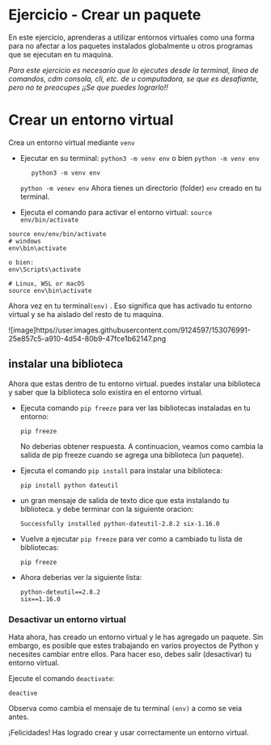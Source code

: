 # Ejercicio - Crear un paquete

En este ejercicio, aprenderas a utilizar entornos virtuales como una forma para no afectar a los paquetes instalados globalmente u otros programas que se ejecutan en tu maquina.

*Para este ejercicio es necesario que lo ejecutes desde la terminal, linea de comandos, cdm consola, cli, etc. de u computadora, se que es desafiante, pero no te preocupes ¡¡Se que puedes lograrlo!!*

# Crear un entorno virtual

Crea un entorno virtual mediante ``venv``

* Ejecutar en su terminal: ``python3 -m venv env`` o bien ``python -m venv env``
 
    ```
       python3 -m venv env
    ```   
    ``
    python -m venev env
    ``
    Ahora tienes un directorio (folder)  ``env`` creado en tu terminal.

* Ejecuta el comando  para activar el entorno virtual: ``source env/bin/activate``

 ``` 
 source env/env/bin/activate 
 # windows
 env\bin\activate

 o bien: 
 env\Scripts\activate

 # Linux, WSL or macOS
 source env\bin\activate
``` 

Ahora vez en tu terminal``(env)`` . Eso significa que has activado tu entorno virtual y se ha aislado del resto de tu maquina.

![image]https//user.images.githubusercontent.com/9124597/153076991-25e857c5-a910-4d54-80b9-47fce1b62147.png

## instalar una biblioteca

Ahora que estas dentro de tu entorno virtual. puedes instalar una biblioteca y saber que la biblioteca solo existira en el entorno virtual.

* Ejecuta comando ``pip freeze`` para ver  las bibliotecas instaladas en tu entorno:

    ```
    pip freeze
    ```
     
    No deberias obtener respuesta. A continuacion, veamos como cambia la salida de pip freeze cuando se agrega una biblioteca (un paquete).

* Ejecuta el comando ``pip install`` para instalar una biblioteca:
   ```
   pip install python dateutil
   ```
* un gran mensaje de salida de texto dice que esta instalando tu biblioteca. y debe terminar con la siguiente oracion:

    ```
    Successfully installed python-dateutil-2.8.2 six-1.16.0
    ```
* Vuelve a ejecutar ```pip freeze``` para ver como a cambiado tu lista de bibliotecas:
    ```
    pip freeze 
    ```
* Ahora deberias ver la siguiente lista:
    ```
    python-deteutil==2.8.2
    six==1.16.0
    ```
### Desactivar un entorno virtual

Hata ahora, has creado un entorno virtual y le has agregado un paquete. Sin embargo, es posible que estes trabajando en varios proyectos de Python y necesites cambiar entre ellos. Para hacer eso, debes salir (desactivar) tu entorno virtual.

Ejecute el comando ``deactivate``:
```
deactive
```

Observa como cambia el mensaje de tu terminal  ``(env)`` a como se veia antes.

¡Felicidades! Has logrado crear y usar correctamente un entorno virtual.



























